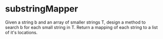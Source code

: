 # substringMapper
Given a string b and an array of smaller strings T, design a method to search b for each small string in T. Return a mapping of each string to a list of it's locations.
